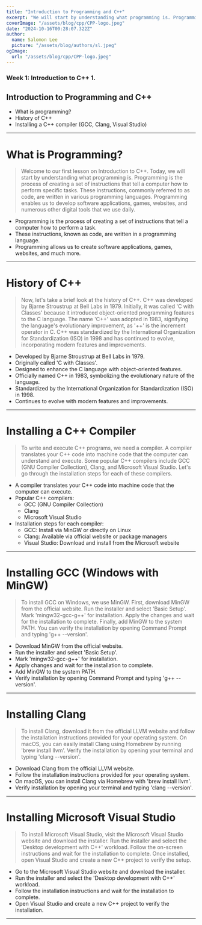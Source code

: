 ```yaml
---
title: "Introduction to Programming and C++"
excerpt: "We will start by understanding what programming is. Programming is the process of creating a set of instructions that tell a computer how to perform specific tasks."
coverImage: "/assets/blog/cpp/CPP-logo.jpeg"
date: "2024-10-16T00:28:07.322Z"
author:
  name: Salomon Lee
  picture: "/assets/blog/authors/sl.jpeg"
ogImage:
  url: "/assets/blog/cpp/CPP-logo.jpeg"
---
```


### Week 1: Introduction to C++ 1.

## **Introduction to Programming and C++**

- What is programming?
- History of C++
- Installing a C++ compiler (GCC, Clang, Visual Studio) 

---

# What is Programming?
> Welcome to our first lesson on Introduction to C++. Today, we will start by understanding what programming is. Programming is the process of creating a set of instructions that tell a computer how to perform specific tasks. These instructions, commonly referred to as code, are written in various programming languages. Programming enables us to develop software applications, games, websites, and numerous other digital tools that we use daily.

- Programming is the process of creating a set of instructions that tell a computer how to perform a task.
- These instructions, known as code, are written in a programming language.
- Programming allows us to create software applications, games, websites, and much more.

---

# History of C++
> Now, let's take a brief look at the history of C++. C++ was developed by Bjarne Stroustrup at Bell Labs in 1979. Initially, it was called 'C with Classes' because it introduced object-oriented programming features to the C language. The name 'C++' was adopted in 1983, signifying the language's evolutionary improvement, as '++' is the increment operator in C. C++ was standardized by the International Organization for Standardization (ISO) in 1998 and has continued to evolve, incorporating modern features and improvements.

- Developed by Bjarne Stroustrup at Bell Labs in 1979.
- Originally called 'C with Classes'.
- Designed to enhance the C language with object-oriented features.
- Officially named C++ in 1983, symbolizing the evolutionary nature of the language.
- Standardized by the International Organization for Standardization (ISO) in 1998.
- Continues to evolve with modern features and improvements.

---

# Installing a C++ Compiler
> To write and execute C++ programs, we need a compiler. A compiler translates your C++ code into machine code that the computer can understand and execute. Some popular C++ compilers include GCC (GNU Compiler Collection), Clang, and Microsoft Visual Studio. Let's go through the installation steps for each of these compilers.

- A compiler translates your C++ code into machine code that the computer can execute.
- Popular C++ compilers:
  - GCC (GNU Compiler Collection)
  - Clang
  - Microsoft Visual Studio
- Installation steps for each compiler:
  - GCC: Install via MinGW or directly on Linux
  - Clang: Available via official website or package managers
  - Visual Studio: Download and install from the Microsoft website

---

# Installing GCC (Windows with MinGW)
> To install GCC on Windows, we use MinGW. First, download MinGW from the official website. Run the installer and select 'Basic Setup'. Mark 'mingw32-gcc-g++' for installation. Apply the changes and wait for the installation to complete. Finally, add MinGW to the system PATH. You can verify the installation by opening Command Prompt and typing 'g++ --version'.

- Download MinGW from the official website.
- Run the installer and select 'Basic Setup'.
- Mark 'mingw32-gcc-g++' for installation.
- Apply changes and wait for the installation to complete.
- Add MinGW to the system PATH.
- Verify installation by opening Command Prompt and typing 'g++ --version'.

---
# Installing Clang
> To install Clang, download it from the official LLVM website and follow the installation instructions provided for your operating system. On macOS, you can easily install Clang using Homebrew by running 'brew install llvm'. Verify the installation by opening your terminal and typing 'clang --version'.

- Download Clang from the official LLVM website.
- Follow the installation instructions provided for your operating system.
- On macOS, you can install Clang via Homebrew with 'brew install llvm'.
- Verify installation by opening your terminal and typing 'clang --version'.

---
# Installing Microsoft Visual Studio
> To install Microsoft Visual Studio, visit the Microsoft Visual Studio website and download the installer. Run the installer and select the 'Desktop development with C++' workload. Follow the on-screen instructions and wait for the installation to complete. Once installed, open Visual Studio and create a new C++ project to verify the setup.

- Go to the Microsoft Visual Studio website and download the installer.
- Run the installer and select the 'Desktop development with C++' workload.
- Follow the installation instructions and wait for the installation to complete.
- Open Visual Studio and create a new C++ project to verify the installation.

---
